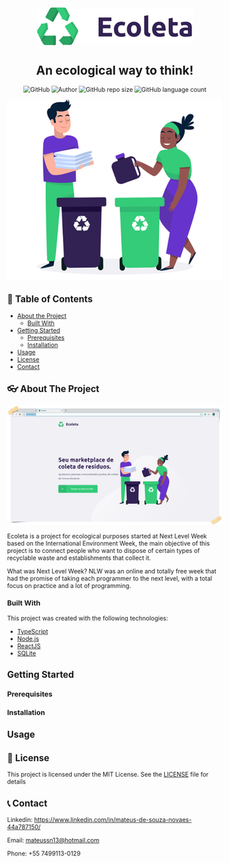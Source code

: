 <p align = "center"><img src="web/src/assets/logo.svg"></p>
<h1 align="center">An ecological way to think!</h1>
<p align="center">
<img alt="GitHub" src="https://img.shields.io/github/license/mateussn/ecoleta?color=6633cc&style=plastic">
<img alt="Author" src="https://img.shields.io/badge/author-MateusNovaes/RocketSeat-34cb79?style=plastic">
<img alt="GitHub repo size" src="https://img.shields.io/github/repo-size/mateussn/ecoleta?color=6633cc&style=plastic">
<img alt="GitHub language count" src="https://img.shields.io/github/languages/count/mateussn/ecoleta?color=34cb79&style=plastic">
</p>
<p align = "center"><img src=readme/2d-art.png></p>

<!-- TABLE OF CONTENTS -->
## :page_with_curl: Table of Contents

* [About the Project](#about-the-project)
  * [Built With](#built-with)
* [Getting Started](#getting-started)
  * [Prerequisites](#prerequisites)
  * [Installation](#installation)
* [Usage](#usage)
* [License](#license)
* [Contact](#contact)
 
<!-- ABOUT THE PROJECT -->
## :eyeglasses: About The Project

<p align = "center"><img src=readme/screenshot-1.png></p>

Ecoleta is a project for ecological purposes started at Next Level Week based on the International Environment Week, the main objective of this project is to connect people who want to dispose of certain types of recyclable waste and establishments that collect it.

What was Next Level Week?
NLW was an online and totally free week that had the promise of taking each programmer to the next level, with a total focus on practice and a lot of programming.

### Built With
This project was created with the following technologies: 
* [TypeScript](https://www.typescriptlang.org/)
* [Node.js](https://nodejs.org/en/)
* [ReactJS](https://reactjs.org/)
* [SQLite](https://www.sqlite.org/index.html)

<!-- GETTING STARTED -->
## Getting Started

### Prerequisites

### Installation

## Usage

## :closed_book: License

This project is licensed under the MIT License. See the [LICENSE](LICENSE) file for details

<!-- CONTACT -->
## :telephone_receiver: Contact

Linkedin: https://www.linkedin.com/in/mateus-de-souza-novaes-44a787150/

Email: mateussn13@hotmail.com

Phone: +55 7499113-0129

